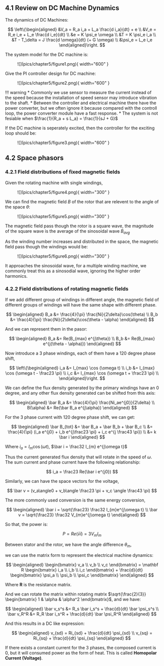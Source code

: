 ## 4.1 Review on DC Machine Dynamics
The dynamics of DC Machines:

$$
\left\{\begin{aligned}
&V_a = R_a i_a + L_a \frac{d i_a}{dt} + e \\
&V_e = R_e i_e + L_e \frac{d i_e}{dt} \\
&e = K \psi_e \omega \\
&T = K \psi_e i_a \\
&T - T_\delta = J \frac{d \omega}{dt} (+ G \omega) \\
&\psi_e = L_e i_e
\end{aligned}\right.
$$

The system model for the DC machine is:
<figure markdown="span">
    ![](pics/chapter5/figure1.png){ width="600" }
</figure>

Give the PI controller design for DC machine:
<figure markdown="span">
    ![](pics/chapter5/figure2.png){ width="600" }
</figure>

!!! warning
    * Commonly we use sensor to measure the current instead of the speed because the installation of speed sensor may introduce vibration to the shaft.
    * Between the controller and electrical machine there have the power converter, but we often ignore it because compared with the controll loop, the power converter module have a fast response.
    * The system is not fesiable when $\frac{1}{R_a + s L_a} = \frac{1}{sJ + G}$

If the DC machine is seperately excited, then the controller for the exciting loop should be:
<figure markdown="span">
    ![](pics/chapter5/figure3.png){ width="600" }
</figure>


## 4.2 Space phasors

### 4.2.1 Field distributions of fixed magnetic fields
Given the rotating machine with single windings, 
<figure markdown="span">
    ![](pics/chapter5/figure4.png){ width="300" }
</figure>

We can find the magnetic field $B$ of the rotor that are relevent to the angle of the space $\theta$:

<figure markdown="span">
    ![](pics/chapter5/figure5.png){ width="300" }
</figure>

The magnetic field pass though the rotor is a square wave, the magnitude of the square wave is the average of the sinosoidal wave $B_{avg}$

As the winding number increases and distributed in the space, the magnetic field pass though the windings would be:

<figure markdown="span">
    ![](pics/chapter5/figure6.png){ width="300" }
</figure>

It approaches the sinosoidal wave, for a multiple winding machine, we commonly treat this as a sinosodial wave, ignoring the higher order harmonics.


### 4.2.2 Field distributions of rotating magnetic fields
If we add different group of windings in different angle, the magnetic field of different groups of windings will have the same shape with different phase.

$$
\begin{aligned}
B_a &= \frac{4}{\pi} \frac{Ni}{2\delta}\cos(\theta) \\
B_b &= \frac{4}{\pi} \frac{Ni}{2\delta}\cos(\theta - \alpha)
\end{aligned}
$$

And we can represent them in the pasor:

$$
\begin{aligned}
B_a &= Re(B_{max} e^{j\theta}) \\
B_b &= Re(B_{max} e^{j(\theta - \alpha)})
\end{aligned}
$$

Now introduce a 3 phase windings, each of them have a 120 degree phase shift,

$$
\left\{\begin{aligned}
i_a &= I_{max} \cos (\omega t) \\
i_b &= I_{max} \cos (\omega t - \frac23 \pi) \\
i_c &= I_{max} \cos (\omega t + \frac23 \pi) \\
\end{aligned}\right.
$$

We can define the flux density generated by the primary windings have an 0 degree, and any other flux density generated can be shifted from this axis:

$$
\begin{aligned}
\bar B_a &= \frac{4}{\pi} \frac{Ni_ae^{j0}}{2\delta} \\
B(\alpha) &= Re(\bar B_a e^{j\alpha})
\end{aligned}
$$

For the 3 phase current with 120 degree phase shift, we can get:

$$
\begin{aligned}
\bar B_{tot} &= \bar B_a + \bar B_b + \bar B_c \\
&= \frac{4}{\pi} (i_a e^{j0} + i_b e^{j\frac23 \pi} + i_c e^{j \frac43 \pi}) \\
&= k \bar i
\end{aligned}
$$

Where $i_a = I_{m} \cos(\omega t)$, $\bar i = \frac32 I_{m} e^{j\omega t}$

Thus the current generated flux density that will rotate in the speed of $\omega$. The sum current and phase current have the following relationship: 

$$
i_a = \frac23 Re(\bar i e^{j0})
$$

Similarly, we can have the space vectors for the voltage,

$$
\bar v = (v_a\angle0 + v_b\angle \frac23 \pi + v_c \angle \frac43 \pi)
$$

The more commonly used conversion is the same energy conversion,

$$
\begin{aligned}
\bar i = \sqrt{\frac23} \frac32 I_{m}e^{j\omega t} \\
\bar v = \sqrt{\frac23} \frac32 V_{m}e^{j\omega t}
\end{aligned}
$$

So that, the power is:

$$
P = Re(\bar v \bar i) = 3V_{m}I_{m}
$$

Between stator and the rotor, we have the angle difference $\theta_m$,

we can use the matrix form to represent the electrical machine dynamics:

$$
\begin{aligned}
\begin{bmatrix}
v_a \\ v_b \\ v_c
\end{bmatrix} = \mathbf R \begin{bmatrix}
i_a \\ i_b \\ i_c
\end{bmatrix} + \frac{d}{dt} \begin{bmatrix}
\psi_a \\ \psi_b \\ \psi_c
\end{bmatrix}
\end{aligned}
$$

Where $\mathbf R$ is the resistance matrix.

And we can rotate the matrix within rotating matrix $\sqrt{\frac{2}{3}} \begin{bmatrix} 1 & \alpha & \alpha^2 \end{bmatrix}$, and we have:

$$
\begin{aligned}
\bar v_s^s &= R_s \bar i_s^s + \frac{d}{dt} \bar \psi_s^s \\
\bar v_R^R &= R_R \bar i_s^R + \frac{d}{dt} \bar \psi_R^R
\end{aligned}
$$

And this results in a DC like expression:

$$
\begin{aligned}
v_{sd} = Ri_{sd} + \frac{d}{dt} \psi_{sd} \\
v_{sq} = Ri_{sq} + \frac{d}{dt} \psi_{sq}
\end{aligned}
$$

If there exists a constant current for the 3 phases, the composed current is $0$, but it will consumed power as the form of heat. This is called __Homopolar Current (Voltage)__.


